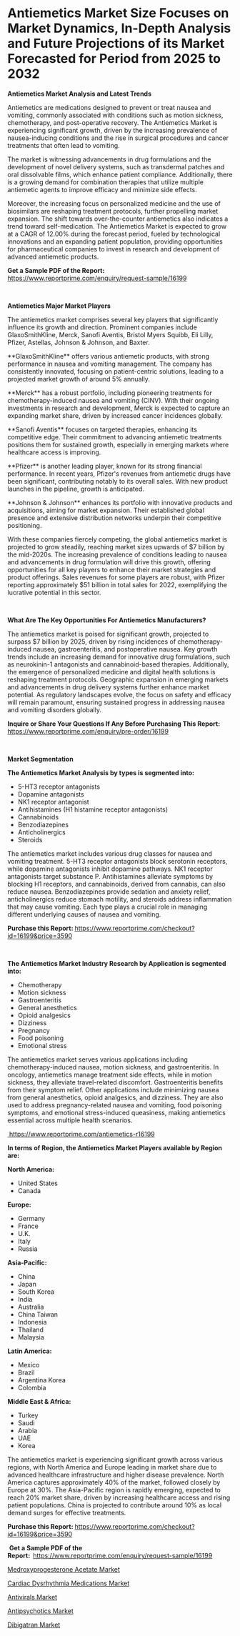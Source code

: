 <p><h1>Antiemetics Market Size Focuses on Market Dynamics, In-Depth Analysis and Future Projections of its Market Forecasted for Period from 2025 to 2032</h1></p><p><strong>Antiemetics Market Analysis and Latest Trends</strong></p>
<p><p>Antiemetics are medications designed to prevent or treat nausea and vomiting, commonly associated with conditions such as motion sickness, chemotherapy, and post-operative recovery. The Antiemetics Market is experiencing significant growth, driven by the increasing prevalence of nausea-inducing conditions and the rise in surgical procedures and cancer treatments that often lead to vomiting.</p><p>The market is witnessing advancements in drug formulations and the development of novel delivery systems, such as transdermal patches and oral dissolvable films, which enhance patient compliance. Additionally, there is a growing demand for combination therapies that utilize multiple antiemetic agents to improve efficacy and minimize side effects.</p><p>Moreover, the increasing focus on personalized medicine and the use of biosimilars are reshaping treatment protocols, further propelling market expansion. The shift towards over-the-counter antiemetics also indicates a trend toward self-medication. The Antiemetics Market is expected to grow at a CAGR of 12.00% during the forecast period, fueled by technological innovations and an expanding patient population, providing opportunities for pharmaceutical companies to invest in research and development of advanced antiemetic products.</p></p>
<p><strong>Get a Sample PDF of the Report:&nbsp;</strong> <a href="https://www.reportprime.com/enquiry/request-sample/16199?utm_campaign=1169&utm_medium=2&utm_source=Github&utm_content=ia&utm_term=20032025&utm_id=antiemetics">https://www.reportprime.com/enquiry/request-sample/16199</a></p>
<p>&nbsp;</p>
<p><strong>Antiemetics Major Market Players</strong></p>
<p><p>The antiemetics market comprises several key players that significantly influence its growth and direction. Prominent companies include GlaxoSmithKline, Merck, Sanofi Aventis, Bristol Myers Squibb, Eli Lilly, Pfizer, Astellas, Johnson & Johnson, and Baxter.</p><p>**GlaxoSmithKline** offers various antiemetic products, with strong performance in nausea and vomiting management. The company has consistently innovated, focusing on patient-centric solutions, leading to a projected market growth of around 5% annually.</p><p>**Merck** has a robust portfolio, including pioneering treatments for chemotherapy-induced nausea and vomiting (CINV). With their ongoing investments in research and development, Merck is expected to capture an expanding market share, driven by increased cancer incidences globally.</p><p>**Sanofi Aventis** focuses on targeted therapies, enhancing its competitive edge. Their commitment to advancing antiemetic treatments positions them for sustained growth, especially in emerging markets where healthcare access is improving.</p><p>**Pfizer** is another leading player, known for its strong financial performance. In recent years, Pfizer's revenues from antiemetic drugs have been significant, contributing notably to its overall sales. With new product launches in the pipeline, growth is anticipated.</p><p>**Johnson & Johnson** enhances its portfolio with innovative products and acquisitions, aiming for market expansion. Their established global presence and extensive distribution networks underpin their competitive positioning.</p><p>With these companies fiercely competing, the global antiemetics market is projected to grow steadily, reaching market sizes upwards of $7 billion by the mid-2020s. The increasing prevalence of conditions leading to nausea and advancements in drug formulation will drive this growth, offering opportunities for all key players to enhance their market strategies and product offerings. Sales revenues for some players are robust, with Pfizer reporting approximately $51 billion in total sales for 2022, exemplifying the lucrative potential in this sector.</p></p>
<p>&nbsp;</p>
<p><strong>What Are The Key Opportunities For Antiemetics Manufacturers?</strong></p>
<p><p>The antiemetics market is poised for significant growth, projected to surpass $7 billion by 2025, driven by rising incidences of chemotherapy-induced nausea, gastroenteritis, and postoperative nausea. Key growth trends include an increasing demand for innovative drug formulations, such as neurokinin-1 antagonists and cannabinoid-based therapies. Additionally, the emergence of personalized medicine and digital health solutions is reshaping treatment protocols. Geographic expansion in emerging markets and advancements in drug delivery systems further enhance market potential. As regulatory landscapes evolve, the focus on safety and efficacy will remain paramount, ensuring sustained progress in addressing nausea and vomiting disorders globally.</p></p>
<p><strong>Inquire or Share Your Questions If Any Before Purchasing This Report:</strong> <a href="https://www.reportprime.com/enquiry/pre-order/16199?utm_campaign=1169&utm_medium=2&utm_source=Github&utm_content=ia&utm_term=20032025&utm_id=antiemetics">https://www.reportprime.com/enquiry/pre-order/16199</a></p>
<p>&nbsp;</p>
<p><strong>Market Segmentation</strong></p>
<p><strong>The Antiemetics Market Analysis by types is segmented into:</strong></p>
<p><ul><li>5-HT3 receptor antagonists</li><li>Dopamine antagonists</li><li>NK1 receptor antagonist</li><li>Antihistamines (H1 histamine receptor antagonists)</li><li>Cannabinoids</li><li>Benzodiazepines</li><li>Anticholinergics</li><li>Steroids</li></ul></p>
<p><p>The antiemetics market includes various drug classes for nausea and vomiting treatment. 5-HT3 receptor antagonists block serotonin receptors, while dopamine antagonists inhibit dopamine pathways. NK1 receptor antagonists target substance P. Antihistamines alleviate symptoms by blocking H1 receptors, and cannabinoids, derived from cannabis, can also reduce nausea. Benzodiazepines provide sedation and anxiety relief, anticholinergics reduce stomach motility, and steroids address inflammation that may cause vomiting. Each type plays a crucial role in managing different underlying causes of nausea and vomiting.</p></p>
<p><strong>Purchase this Report:&nbsp;</strong><a href="https://www.reportprime.com/checkout?id=16199&price=3590&utm_campaign=1169&utm_medium=2&utm_source=Github&utm_content=ia&utm_term=20032025&utm_id=antiemetics">https://www.reportprime.com/checkout?id=16199&price=3590</a></p>
<p>&nbsp;</p>
<p><strong>The Antiemetics Market Industry Research by Application is segmented into:</strong></p>
<p><ul><li>Chemotherapy</li><li>Motion sickness</li><li>Gastroenteritis</li><li>General anesthetics</li><li>Opioid analgesics</li><li>Dizziness</li><li>Pregnancy</li><li>Food poisoning</li><li>Emotional stress</li></ul></p>
<p><p>The antiemetics market serves various applications including chemotherapy-induced nausea, motion sickness, and gastroenteritis. In oncology, antiemetics manage treatment side effects, while in motion sickness, they alleviate travel-related discomfort. Gastroenteritis benefits from their symptom relief. Other applications include minimizing nausea from general anesthetics, opioid analgesics, and dizziness. They are also used to address pregnancy-related nausea and vomiting, food poisoning symptoms, and emotional stress-induced queasiness, making antiemetics essential across multiple health scenarios.</p></p>
<p><a href="https://www.reportprime.com/antiemetics-r16199?utm_campaign=1169&utm_medium=2&utm_source=Github&utm_content=ia&utm_term=20032025&utm_id=antiemetics">&nbsp;https://www.reportprime.com/antiemetics-r16199</a></p>
<p><strong>In terms of Region, the Antiemetics Market Players available by Region are:</strong></p>
<p>
    <p> <strong> North America: </strong>
        <ul>
            <li>United States</li>
            <li>Canada</li>
        </ul>
        </p> 
    <p> <strong> Europe: </strong>
        <ul>
            <li>Germany</li>
            <li>France</li>
            <li>U.K.</li>
            <li>Italy</li>
            <li>Russia</li>
        </ul>
        </p> 
    <p> <strong> Asia-Pacific: </strong>
        <ul>
            <li>China</li>
            <li>Japan</li>
            <li>South Korea</li>
            <li>India</li>
            <li>Australia</li>
            <li>China Taiwan</li>
            <li>Indonesia</li>
            <li>Thailand</li>
            <li>Malaysia</li>
        </ul>
        </p> 
    <p> <strong> Latin America: </strong>
        <ul>
            <li>Mexico</li>
            <li>Brazil</li>
            <li>Argentina Korea</li>
            <li>Colombia</li>
        </ul>
        </p> 
    <p> <strong> Middle East & Africa: </strong>
        <ul>
            <li>Turkey</li>
            <li>Saudi</li>
            <li>Arabia</li>
            <li>UAE</li>
            <li>Korea</li>
        </ul>
    </p>
    </p>
<p><p>The antiemetics market is experiencing significant growth across various regions, with North America and Europe leading in market share due to advanced healthcare infrastructure and higher disease prevalence. North America captures approximately 40% of the market, followed closely by Europe at 30%. The Asia-Pacific region is rapidly emerging, expected to reach 20% market share, driven by increasing healthcare access and rising patient populations. China is projected to contribute around 10% as local demand surges for effective treatments.</p></p>
<p><strong>Purchase this Report: </strong><a href="https://www.reportprime.com/checkout?id=16199&price=3590&utm_campaign=1169&utm_medium=2&utm_source=Github&utm_content=ia&utm_term=20032025&utm_id=antiemetics">https://www.reportprime.com/checkout?id=16199&price=3590</a></p>
<p>&nbsp;<strong>Get a Sample PDF of the Report:&nbsp;&nbsp;</strong><a href="https://www.reportprime.com/enquiry/request-sample/16199?utm_campaign=1169&utm_medium=2&utm_source=Github&utm_content=ia&utm_term=20032025&utm_id=antiemetics">https://www.reportprime.com/enquiry/request-sample/16199</a></p>
<p><strong></strong></p>
<p><p><a href="https://github.com/raeezkenedz/Market-Research-Report-List-1/blob/main/medroxyprogesterone-acetate-market.md?utm_campaign=1169&utm_medium=2&utm_source=Github&utm_content=ia&utm_term=20032025&utm_id=antiemetics">Medroxyprogesterone Acetate Market</a></p><p><a href="https://github.com/meuskocov/Market-Research-Report-List-1/blob/main/cardiac-dysrhythmia-medications-market.md?utm_campaign=1169&utm_medium=2&utm_source=Github&utm_content=ia&utm_term=20032025&utm_id=antiemetics">Cardiac Dysrhythmia Medications Market</a></p><p><a href="https://github.com/genayziben/Market-Research-Report-List-1/blob/main/antivirals-market.md?utm_campaign=1169&utm_medium=2&utm_source=Github&utm_content=ia&utm_term=20032025&utm_id=antiemetics">Antivirals Market</a></p><p><a href="https://github.com/beroxiluwaya/Market-Research-Report-List-1/blob/main/antipsychotics-market.md?utm_campaign=1169&utm_medium=2&utm_source=Github&utm_content=ia&utm_term=20032025&utm_id=antiemetics">Antipsychotics Market</a></p><p><a href="https://github.com/elitasvimal/Market-Research-Report-List-1/blob/main/dibigatran-market.md?utm_campaign=1169&utm_medium=2&utm_source=Github&utm_content=ia&utm_term=20032025&utm_id=antiemetics">Dibigatran Market</a></p></p>
